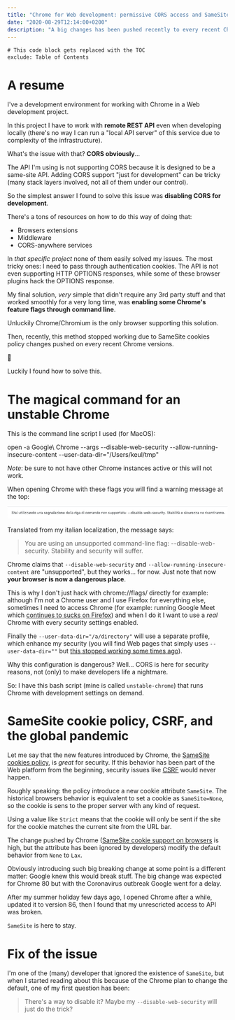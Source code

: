 ```yaml
---
title: "Chrome for Web development: permissive CORS access and SameSite cookies"
date: "2020-08-29T12:14:00+0200"
description: "A big changes has been pushed recently to every recent Chrome out there: an important change to SameSite cookies policy. How this messed up my development environment and how I fixed it"
---
```


```toc
# This code block gets replaced with the TOC
exclude: Table of Contents
```

# A resume

I've a development environment for working with Chrome in a Web development project.

In this project I have to work with **remote REST API** even when developing locally (there's no way I can run a "local API server" of this service due to complexity of the infrastructure).

What's the issue with that? **CORS obviously**...

The API I'm using is not supporting CORS because it is designed to be a same-site API.
Adding CORS support "just for development" can be tricky (many stack layers involved, not all of them under our control).

So the simplest answer I found to solve this issue was **disabling CORS for development**.

There's a tons of resources on how to do this way of doing that:

- Browsers extensions
- Middleware
- CORS-anywhere services

In _that specific project_ none of them easily solved my issues.
The most tricky ones: I need to pass through authentication cookies.
The API is not even supporting HTTP OPTIONS responses, while some of these browser plugins hack the OPTIONS response.

My final solution, _very_ simple that didn't require any 3rd party stuff and that worked smoothly for a very long time, was **enabling some Chrome's feature flags through command line**.

Unluckily Chrome/Chromium is the only browser supporting this solution.

Then, recently, this method stopped working due to SameSite cookies policy changes pushed on every recent Chrome versions.

😤

Luckily I found how to solve this.

# The magical command for an unstable Chrome

This is the command line script I used (for MacOS):

open -a Google\ Chrome --args --disable-web-security --allow-running-insecure-content --user-data-dir="/Users/keul/tmp"

_Note_: be sure to not have other Chrome instances active or this will not work.

When opening Chrome with these flags you will find a warning message at the top:

![Chrome warning](./chrome-warn.png)

Translated from my italian localization, the message says:

> You are using an unsupported command-line flag: --disable-web-security. Stability and security will suffer.

Chrome claims that `--disable-web-security` and `--allow-running-insecure-content` are "unsupported", but they works... for now.
Just note that now **your browser is now a dangerous place**.

This is why I don't just hack with chrome://flags/ directly for example: although I'm not a Chrome user and I use Firefox for everything else, sometimes I need to access Chrome (for example: running Google Meet which [continues to sucks on Firefox](https://twitter.com/keul/status/1245636015143833601)) and when I do it I want to use a _real_ Chrome with every security settings enabled.

Finally the `--user-data-dir="/a/directory"` will use a separate profile, which enhance my security (you will find Web pages that simply uses `--user-data-dir=""` but [this stopped working some times ago](https://twitter.com/keul/status/1232217697443831809)).

Why this configuration is dangerous?
Well... CORS is here for security reasons, not (only) to make developers life a nightmare.

So: I have this bash script (mine is called `unstable-chrome`) that runs Chrome with development settings on demand.

# SameSite cookie policy, CSRF, and the global pandemic

Let me say that the new features introduced by Chrome, the [SameSite cookies policy](https://web.dev/samesite-cookies-explained/), is _great_ for security.
If this behavior has been part of the Web platform from the beginning, security issues like [CSRF](https://en.wikipedia.org/wiki/Cross-site_request_forgery) would never happen.

Roughly speaking: the policy introduce a new cookie attribute `SameSite`.
The historical browsers behavior is equivalent to set a cookie as `SameSite=None`, so the cookie is sens to the proper server with any kind of request.

Using a value like `Strict` means that the cookie will only be sent if the site for the cookie matches the current site from the URL bar.

The change pushed by Chrome ([SameSite cookie support on browsers](https://caniuse.com/#feat=same-site-cookie-attribute) is high, but the attribute has been ignored by developers) modify the default behavior from `None` to `Lax`.

Obviously introducing such big breaking change at some point is a different matter: Google knew this would break stuff.
The big change was expected for Chrome 80 but with the Coronavirus outbreak Google went for a delay.

After my summer holiday few days ago, I opened Chrome after a while, updated it to version 86, then I found that my unrescricted access to API was broken.

`SameSite` is here to stay.

# Fix of the issue

I'm one of the (many) developer that ignored the existence of `SameSite`, but when I started reading about this because of the Chrome plan to change the default, one of my first question has been:

> There's a way to disable it? Maybe my `--disable-web-security` will just do the trick?
